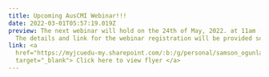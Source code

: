 ```yaml
---
title: Upcoming AusCMI Webinar!!!
date: 2022-03-01T05:57:19.019Z
preview: The next webinar will hold on the 24th of May, 2022. at 11am (AEDT).
  The details and link for the webinar registration will be provided soon.
link: <a
  href="https://myjcuedu-my.sharepoint.com/:b:/g/personal/samson_ogunlade_my_jcu_edu_au/Ebj8Ez15T0JGkDoh7CvBn0MBNjUhkqnrmPPILOWM5zkbew?e=YMFRc5"
  target="_blank"> Click here to view flyer </a>
---
```

